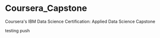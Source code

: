 # Coursera_Capstone
Coursera's IBM Data Science Certification: Applied Data Science Capstone

testing push
